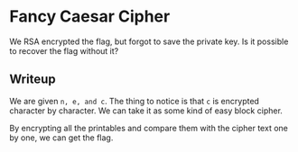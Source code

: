 # Fancy Caesar Cipher
We RSA encrypted the flag, but forgot to save the private key. Is it possible to recover the flag without it? 

## Writeup
We are given `n, e, and c`. The thing to notice is that `c` is encrypted character by character. We can take it as some kind of easy block cipher.

By encrypting all the printables and compare them with the cipher text one by one, we can get the flag.